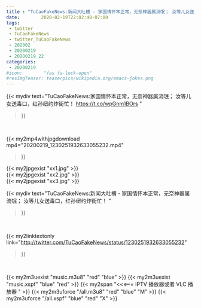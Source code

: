 ```yaml
---
title : "TuCaoFakeNews:新闻大吐槽 - 家国情怀本正常，无奈神器属流氓； 汝等儿女送毒口，红孙纽约炸街忙！ "
date:        2020-02-19T22:02:48-07:00
tags:
 - twitter
 - TuCaoFakeNews
 - twitter_TuCaoFakeNews
 - 202002
 - 20200219
 - 20200219_22
categories:
 - 20200219
#icon:        "fas fa-lock-open"
#resImgTeaser: teaserpics/wikipedia.org/emacs-jokes.png
---
```


{{< mydiv text="TuCaoFakeNews:家国情怀本正常，无奈神器属流氓； 汝等儿女送毒口，红孙纽约炸街忙！  https://t.co/wpGnm1BOrs "
>}}
<br>


{{< my2mp4withjpgdownload mp4="20200219_1230251932633055232.mp4"
>}}

{{< my2jpgexist "xx1.jpg" >}}<br>
{{< my2jpgexist "xx2.jpg" >}}<br>
{{< my2jpgexist "xx3.jpg" >}}<br>



{{< mydiv text="TuCaoFakeNews:新闻大吐槽 - 家国情怀本正常，无奈神器属流氓； 汝等儿女送毒口，红孙纽约炸街忙！ "
>}}
<br>

{{< my2linktextonly link="http://twitter.com/TuCaoFakeNews/status/1230251932633055232"
>}}


<br>

{{< my2m3uexist "music.m3u8" "red"  "blue" >}} {{< my2m3uexist "music.xspf" "blue" "red"  >}} {{< my2span "<<<=== IPTV 播放器或者 VLC 播放器 " >}} {{< my2m3uforce "/all.m3u8" "red"  "blue" "M" >}} {{< my2m3uforce "/all.xspf" "blue" "red"  "X" >}} 
